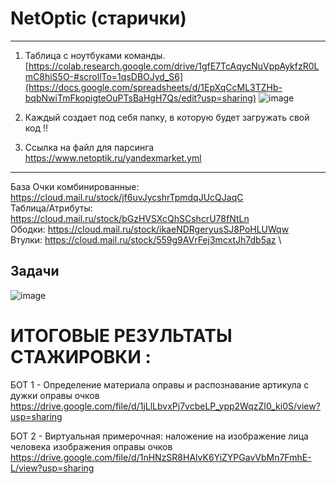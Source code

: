 # NetOptic (старички)
--------------------------------

1. Таблица с ноутбуками команды.
[https://colab.research.google.com/drive/1gfE7TcAqycNuVppAykfzR0LmC8hiS5O-#scrollTo=1qsDBOJyd_S6](https://docs.google.com/spreadsheets/d/1EpXqCcML3TZHb-bqbNwiTmFkopigteOuPTsBaHgH7Qs/edit?usp=sharing)
![image](https://github.com/Mikhail-068/NetOptic/assets/82748554/e57ae08f-5f7c-46ae-a6f9-d200c14aa3ef)


2. Каждый создает под себя папку, в которую будет загружать свой код !!

3. Ссылка на файл для парсинга
https://www.netoptik.ru/yandexmarket.yml
----------------------------------
База
Очки комбинированные: https://cloud.mail.ru/stock/jf6uvJycshrTpmdqJUcQJaqC \
Таблица/Атрибуты: https://cloud.mail.ru/stock/bGzHVSXcQhSCshcrU78fNtLn \
Ободки: https://cloud.mail.ru/stock/ikaeNDRgeryusSJ8PoHLUWqw \
Втулки: https://cloud.mail.ru/stock/559g9AVrFej3mcxtJh7db5az \

Задачи 
---------------
![image](https://github.com/Mikhail-068/NetOptic/assets/82748554/3085b746-cff6-431c-8b3a-a8e17b251e41)

# ИТОГОВЫЕ РЕЗУЛЬТАТЫ СТАЖИРОВКИ :
БОТ 1 - Определение материала оправы и распознавание артикула с дужки оправы очков
https://drive.google.com/file/d/1jLlLbvxPj7vcbeLP_ypp2WqzZI0_ki0S/view?usp=sharing

БОТ 2 - Виртуальная примерочная: наложение на изображение лица человека изображения оправы очков
https://drive.google.com/file/d/1nHNzSR8HAlvK6YiZYPGavVbMn7FmhE-L/view?usp=sharing


